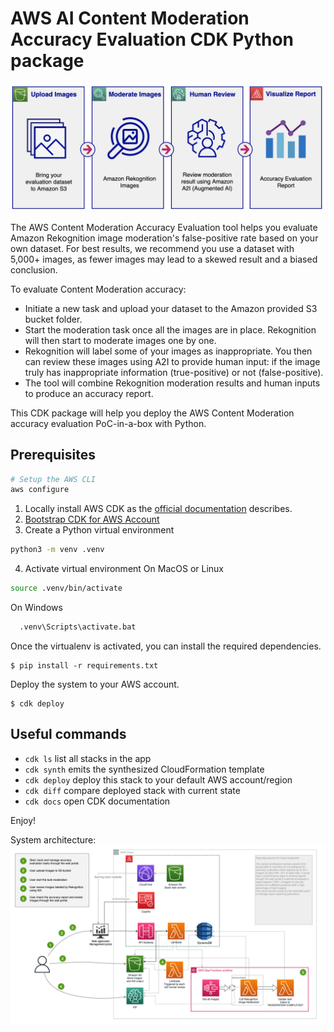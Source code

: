 # AWS AI Content Moderation Accuracy Evaluation CDK Python package

![workflow digram](static/flow_diagram.png)

The AWS Content Moderation Accuracy Evaluation tool helps you evaluate Amazon Rekognition image moderation's false-positive rate based on your own dataset. For best results, we recommend you use a dataset with 5,000+ images, as fewer images may lead to a skewed result and a biased conclusion.

To evaluate Content Moderation accuracy:

* Initiate a new task and upload your dataset to the Amazon provided S3 bucket folder.
* Start the moderation task once all the images are in place. Rekognition will then start to moderate images one by one.
* Rekognition will label some of your images as inappropriate. You then can review these images using A2I to provide human input: if the image truly has inappropriate information (true-positive) or not (false-positive).
* The tool will combine Rekognition moderation results and human inputs to produce an accuracy report.

This CDK package will help you deploy the AWS Content Moderation accuracy evaluation PoC-in-a-box with Python.

## Prerequisites

```sh
# Setup the AWS CLI
aws configure                                                                     
 ```                                                                                  

1. Locally install AWS CDK as the [official documentation](https://docs.aws.amazon.com/cdk/latest/guide/getting_started.html) describes.
2. [Bootstrap CDK for AWS Account](https://github.com/aws/aws-cdk/blob/master/design/cdk-bootstrap.md) 
3. Create a Python virtual environment
  ```sh
  python3 -m venv .venv                                      
  ```

4. Activate virtual environment
  On MacOS or Linux
  ```sh
  source .venv/bin/activate                                       
  ```
  On Windows
  ```sh
    .venv\Scripts\activate.bat                                        
```

Once the virtualenv is activated, you can install the required dependencies.

```
$ pip install -r requirements.txt
```

Deploy the system to your AWS account.
```
$ cdk deploy
```

## Useful commands

 * `cdk ls`          list all stacks in the app
 * `cdk synth`       emits the synthesized CloudFormation template
 * `cdk deploy`      deploy this stack to your default AWS account/region
 * `cdk diff`        compare deployed stack with current state
 * `cdk docs`        open CDK documentation

Enjoy!

System architecture:
![workflow digram](static/cm-accuray-eval-architecture.png)
